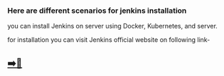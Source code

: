 ### Here are different scenarios for jenkins installation

you can install Jenkins on server using Docker, Kubernetes, and server.

for installation you can visit Jenkins official website on following link-

##  [➡️👣](https://www.jenkins.io/doc/book/installing/kubernetes/)
